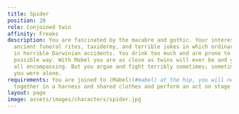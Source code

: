 ```yaml
---
title: Spider
position: 28
role: Conjoined twin
affinity: Freaks
description: You are fascinated by the macabre and gothic. Your interests include
  ancient funeral rites, taxidermy, and terrible jokes in which ordinary folk die
  in horrible Darwinian accidents. You drink too much and are prone to excess in every
  possible way. With Mabel you are as close as twins will ever be and your love is
  all encompassing. But you argue and fight terribly sometimes; sometimes you wish
  you were alone.
requirements: You are joined to (Mabel)(#mabel) at the hip, you will need to play
  together in a harness and shared clothes and perform an act on stage together.
layout: page
image: assets/images/characters/spider.jpg
---
```


